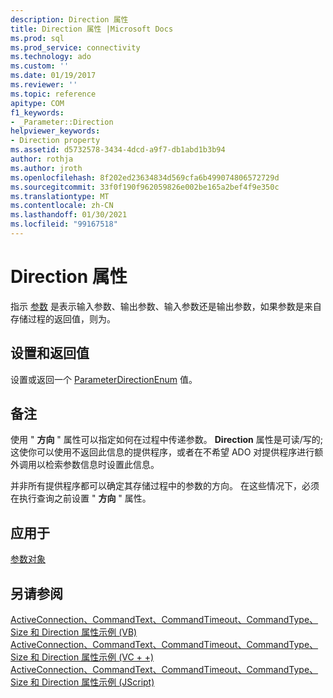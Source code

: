 ```yaml
---
description: Direction 属性
title: Direction 属性 |Microsoft Docs
ms.prod: sql
ms.prod_service: connectivity
ms.technology: ado
ms.custom: ''
ms.date: 01/19/2017
ms.reviewer: ''
ms.topic: reference
apitype: COM
f1_keywords:
- _Parameter::Direction
helpviewer_keywords:
- Direction property
ms.assetid: d5732578-3434-4dcd-a9f7-db1abd1b3b94
author: rothja
ms.author: jroth
ms.openlocfilehash: 8f202ed23634834d569cfa6b499074806572729d
ms.sourcegitcommit: 33f0f190f962059826e002be165a2bef4f9e350c
ms.translationtype: MT
ms.contentlocale: zh-CN
ms.lasthandoff: 01/30/2021
ms.locfileid: "99167518"
---
```

# <a name="direction-property"></a>Direction 属性
指示 [参数](../../../ado/reference/ado-api/parameter-object.md) 是表示输入参数、输出参数、输入参数还是输出参数，如果参数是来自存储过程的返回值，则为。  
  
## <a name="settings-and-return-values"></a>设置和返回值  
 设置或返回一个 [ParameterDirectionEnum](../../../ado/reference/ado-api/parameterdirectionenum.md) 值。  
  
## <a name="remarks"></a>备注  
 使用 " **方向** " 属性可以指定如何在过程中传递参数。 **Direction** 属性是可读/写的;这使你可以使用不返回此信息的提供程序，或者在不希望 ADO 对提供程序进行额外调用以检索参数信息时设置此信息。  
  
 并非所有提供程序都可以确定其存储过程中的参数的方向。 在这些情况下，必须在执行查询之前设置 " **方向** " 属性。  
  
## <a name="applies-to"></a>应用于  
 [参数对象](../../../ado/reference/ado-api/parameter-object.md)  
  
## <a name="see-also"></a>另请参阅  
 [ActiveConnection、CommandText、CommandTimeout、CommandType、Size 和 Direction 属性示例 (VB) ](../../../ado/reference/ado-api/activeconnection-commandtext-commandtimeout-commandtype-size-example-vb.md)   
 [ActiveConnection、CommandText、CommandTimeout、CommandType、Size 和 Direction 属性示例 (VC + +) ](../../../ado/reference/ado-api/activeconnection-commandtext-commandtimeout-commandtype-size-example-vc.md)   
 [ActiveConnection、CommandText、CommandTimeout、CommandType、Size 和 Direction 属性示例 (JScript) ](../../../ado/reference/ado-api/activeconnection-commandtext-timeout-type-size-example-jscript.md)
